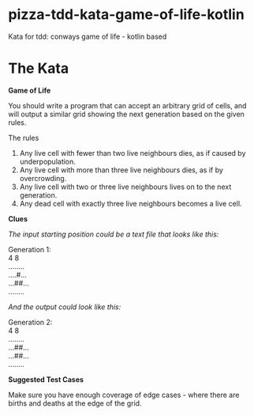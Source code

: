 # pizza-tdd-kata-game-of-life-kotlin
Kata for tdd: conways game of life - kotlin based


# The Kata
**Game of Life**

You should write a program that can accept an arbitrary grid of cells, and will output a similar grid showing the next generation based on the given rules.

The rules
1. Any live cell with fewer than two live neighbours dies, as if caused by underpopulation.
2. Any live cell with more than three live neighbours dies, as if by overcrowding.
3. Any live cell with two or three live neighbours lives on to the next generation.
4. Any dead cell with exactly three live neighbours becomes a live cell.

**Clues**

_The input starting position could be a text file that looks like this:_

Generation 1:  
4 8  
........  
....#...  
...##...  
........

_And the output could look like this:_

Generation 2:  
4 8  
........  
...##...  
...##...  
........

**Suggested Test Cases**

Make sure you have enough coverage of edge cases - where there are births and deaths at the edge of the grid.

